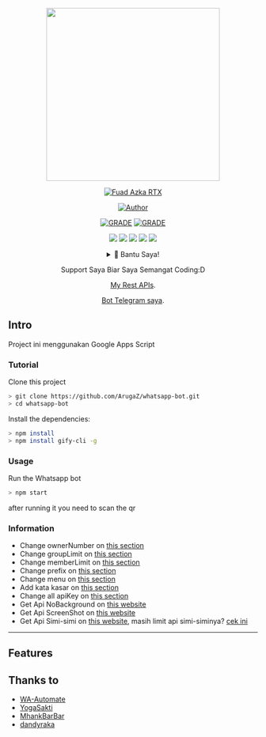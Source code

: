 <p align="center">
<img src="https://avatars3.githubusercontent.com/u/75134519?s=460&u=d8f3c11deb98106b502ab86c323b70c6897c5ab8&v=4" width="350" height="350"/>
</p>
<p align="center">
<a href="#"><img title="Fuad Azka RTX" src="https://img.shields.io/badge/FUAD RTX BOT-green?colorA=%23ff0000&colorB=%23017e40&style=for-the-badge"></a>
</p>
<p align="center">
<a href="https://github.com/FuadRTX"><img title="Author" src="https://img.shields.io/badge/AUTHOR-FuadRTX-orange.svg?style=for-the-badge&logo=github"></a>
</p>
<p align="center">
<a href="https://www.codefactor.io/repository/github/arugaz/whatsapp-bot/overview/master"><img title="GRADE" src="https://www.codefactor.io/Content/badges/APlus.svg"></a>
<a href="https://www.codefactor.io/repository/github/arugaz/whatsapp-bot/overview/master"><img title="GRADE" src="https://www.codefactor.io/Content/badges/APlus.svg"></a>
</p>
<p align="center">
<a href="https://sites.google.com/view/fuadrtx/halaman-muka"><img src="https://hits.seeyoufarm.com/api/count/incr/badge.svg?url=https%3A%2F%2Fsites.google.com%2Fview%2Ffuadrtx%2Fhalaman-muka&count_bg=%23F90000&title_bg=%2300A7FF&icon=google.svg&icon_color=%23FFFFFF&title=Website&edge_flat=false"/></a> 
<a href="https://t.me/fuadrtx"><img src="https://hits.seeyoufarm.com/api/count/incr/badge.svg?url=https%3A%2F%2Ft.me%2Ffuadrtx&count_bg=%23F90000&title_bg=%2300A7FF&icon=telegram.svg&icon_color=%23FFFFFF&title=Instagram&edge_flat=false"/></a>
<a href="https://www.tiktok.com/@fuadrtx"><img src="https://hits.seeyoufarm.com/api/count/incr/badge.svg?url=https%3A%2F%2Fwww.tiktok.com%2F%40fuadrtx&count_bg=%23F90000&title_bg=%23623939&icon=tiktok.svg&icon_color=%23FFFFFF&title=Instagram&edge_flat=false"/></a>
<a href="https://www.instagram.com/fuadrtx/"><img src="https://hits.seeyoufarm.com/api/count/incr/badge.svg?url=https%3A%2F%2Fwww.instagram.com%2Ffuadrtx%2F&count_bg=%2300AAF9&title_bg=%23623939&icon=instagram.svg&icon_color=%23FFFFFF&title=Instagram&edge_flat=false"/></a>
<a href="https://www.youtube.com/channel/UCEJab8kbGHXpVYLT0EhaV2w?view"><img src="https://hits.seeyoufarm.com/api/count/incr/badge.svg?view=&url=https%3A%2F%2Fwww.youtube.com%2Fchannel%2FUCEJab8kbGHXpVYLT0EhaV2w&count_bg=%232B2D29&title_bg=%23DD0000&icon=youtube.svg&icon_color=%23FFFFFF&title=Youtube&edge_flat=false"/></a>
</p>
<div align="center">
<details>
 <summary>🥟 Bantu Saya!</summary>
<a href="https://www.paypal.com/paypalme/fuadrtx"><img src="https://hits.seeyoufarm.com/api/count/incr/badge.svg?url=https%3A%2F%2Fwww.paypal.com%2Fpaypalme%2Ffuadrtx&count_bg=%2379C83D&title_bg=%23555555&icon=paypal.svg&icon_color=%232500FF&title=Paypal&edge_flat=false"/></a>
</details>

Support Saya Biar Saya Semangat Coding:D
<p align="center"><a href="https://arugaz.herokuapp.com/" target="_blank">My Rest APIs</a>.</p>
<p align="center"><a href="https://t.me/fuadazkabot" target="_blank">Bot Telegram saya</a>.</p>
</div>

## Intro

Project ini menggunakan Google Apps Script 

### Tutorial 
Clone this project

```bash
> git clone https://github.com/ArugaZ/whatsapp-bot.git
> cd whatsapp-bot
```

Install the dependencies:

```bash
> npm install 
> npm install gify-cli -g
```

### Usage
Run the Whatsapp bot

```bash
> npm start
```

after running it you need to scan the qr

### Information
- Change ownerNumber on [this section](https://github.com/ArugaZ/whatsapp-bot/blob/master/settings/setting.json#L2)
- Change groupLimit on [this section](https://github.com/ArugaZ/whatsapp-bot/blob/master/settings/setting.json#L3)
- Change memberLimit on [this section](https://github.com/ArugaZ/whatsapp-bot/blob/master/settings/setting.json#L4)
- Change prefix on [this section](https://github.com/ArugaZ/whatsapp-bot/blob/master/settings/setting.json#L5)
- Change menu on [this section](https://github.com/ArugaZ/whatsapp-bot/blob/master/lib/menu.js#L32)
- Add kata kasar on [this section](https://github.com/ArugaZ/whatsapp-bot/blob/master/lib/kataKotor.js#L8)
- Change all apiKey on [this section](https://github.com/ArugaZ/whatsapp-bot/blob/master/settings/api.json)
- Get Api NoBackground on [this website](https://www.remove.bg/)
- Get Api ScreenShot on [this website](https://apiflash.com/)
- Get Api Simi-simi on [this website](https://workshop.simsimi.com/en/), masih limit api simi-siminya? [cek ini](https://github.com/ArugaZ/whatsapp-bot/issues/38#issuecomment-726981060)

---

## Features


## Thanks to
- [WA-Automate](https:)
- [YogaSakti](https:)
- [MhankBarBar](https:)
- [dandyraka](https:rd)
